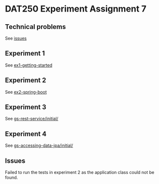 # DAT250 Experiment Assignment 7

## Technical problems

See [issues](#issues)

## Experiment 1

See [ex1-getting-started](ex1-getting-started)

## Experiment 2

See [ex2-spring-boot](ex2-spring-boot)

## Experiment 3

See [gs-rest-service/initial/](gs-rest-service/initial/)

## Experiment 4

See [gs-accessing-data-jpa/initial/](gs-accessing-data-jpa/initial/)

## Issues

Failed to run the tests in experiment 2 as the application class could not be found.

